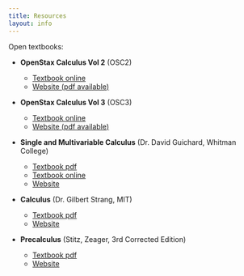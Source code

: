 ```yaml
---
title: Resources
layout: info
---
```


Open textbooks:

- __OpenStax Calculus Vol 2__ (OSC2)
    - [Textbook online](https://openstax.org/books/calculus-volume-2/pages/1-introduction)
    - [Website (pdf available)](https://openstax.org/details/books/calculus-volume-2)

- __OpenStax Calculus Vol 3__ (OSC3)
    - [Textbook online](https://openstax.org/books/calculus-volume-3/pages/1-introduction)
    - [Website (pdf available)](https://openstax.org/details/books/calculus-volume-3)

- __Single and Multivariable Calculus__ (Dr. David Guichard, Whitman College) 
    - [Textbook pdf](https://www.whitman.edu/mathematics/multivariable/multivariable.pdf)
    - [Textbook online](https://www.whitman.edu/mathematics/calculus_online/)
    - [Website](http://communitycalculus.org/) 

- __Calculus__ (Dr. Gilbert Strang, MIT) 
    - [Textbook pdf](http://ocw.mit.edu/ans7870/resources/Strang/Edited/Calculus/Calculus.pdf)
    - [Website](https://ocw.mit.edu/resources/res-18-001-calculus-online-textbook-spring-2005/textbook/)

- __Precalculus__ (Stitz, Zeager, 3rd Corrected Edition)
    - [Textbook pdf](https://www.stitz-zeager.com/szprecalculus07042013.pdf)
    - [Website](https://www.stitz-zeager.com/)

